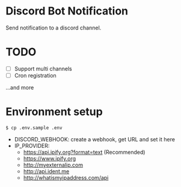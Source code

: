 # Discord Bot Notification
Send notification to a discord channel.


# TODO
- [ ] Support multi channels
- [ ] Cron registration

...and more

# Environment setup
```bash
$ cp .env.sample .env
```
* DISCORD_WEBHOOK: create a webhook, get URL and set it here
* IP_PROVIDER:
  * https://api.ipify.org?format=text (Recommended)
  * https://www.ipify.org
  * http://myexternalip.com
  * http://api.ident.me
  * http://whatismyipaddress.com/api